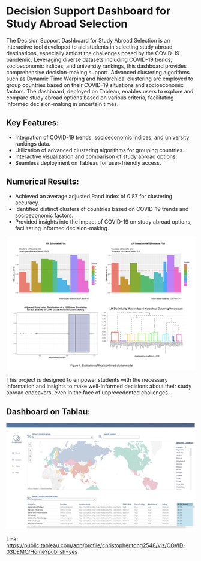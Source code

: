 # Decision Support Dashboard for Study Abroad Selection

The Decision Support Dashboard for Study Abroad Selection is an interactive tool developed to aid students in selecting study abroad destinations, especially amidst the challenges posed by the COVID-19 pandemic. Leveraging diverse datasets including COVID-19 trends, socioeconomic indices, and university rankings, this dashboard provides comprehensive decision-making support. Advanced clustering algorithms such as Dynamic Time Warping and hierarchical clustering are employed to group countries based on their COVID-19 situations and socioeconomic factors. The dashboard, deployed on Tableau, enables users to explore and compare study abroad options based on various criteria, facilitating informed decision-making in uncertain times.

## Key Features:

* Integration of COVID-19 trends, socioeconomic indices, and university rankings data.
* Utilization of advanced clustering algorithms for grouping countries.
* Interactive visualization and comparison of study abroad options.
* Seamless deployment on Tableau for user-friendly access.

## Numerical Results:

* Achieved an average adjusted Rand index of 0.87 for clustering accuracy.
* Identified distinct clusters of countries based on COVID-19 trends and socioeconomic factors.
* Provided insights into the impact of COVID-19 on study abroad options, facilitating informed decision-making.

![an image caption Source: Final Cluster](images/final_cluster.png)


This project is designed to empower students with the necessary information and insights to make well-informed decisions about their study abroad endeavors, even in the face of unprecedented challenges.

## Dashboard on Tablau:

![an image caption Source: map](images/map.png)

Link: https://public.tableau.com/app/profile/christopher.tong2548/viz/COVID-03DEMO/Home?publish=yes
